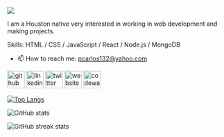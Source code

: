 ![](https://pbs.twimg.com/profile_banners/626952532/1652646394/1500x500)

I am a Houston native very interested in working in web development and making projects.

Skills: HTML / CSS / JavaScript / React / Node.js / MongoDB

- 📫 How to reach me: pcarlos132@yahoo.com 


[<img src='https://cdn.jsdelivr.net/npm/simple-icons@3.0.1/icons/github.svg' alt='github' height='40'>](https://github.com/perezc52)  [<img src='https://cdn.jsdelivr.net/npm/simple-icons@3.0.1/icons/linkedin.svg' alt='linkedin' height='40'>](https://www.linkedin.com/in/perezc52/)  [<img src='https://cdn.jsdelivr.net/npm/simple-icons@3.0.1/icons/twitter.svg' alt='twitter' height='40'>](https://twitter.com/webdevcarlos)  [<img src='https://cdn.jsdelivr.net/npm/simple-icons@3.0.1/icons/icloud.svg' alt='website' height='40'>](http://webdevcarlos.netlify.app/)  [<img src='https://cdn.jsdelivr.net/npm/simple-icons@3.0.1/icons/codewars.svg' alt='codewars' height='40'>](https://www.codewars.com/users/perezc52)  

[![Top Langs](https://github-readme-stats.vercel.app/api/top-langs/?username=perezc52)](https://github.com/anuraghazra/github-readme-stats)

![GitHub stats](https://github-readme-stats.vercel.app/api?username=perezc52&show_icons=true)  

![GitHub streak stats](https://github-readme-streak-stats.herokuapp.com/?user=perezc52)  



